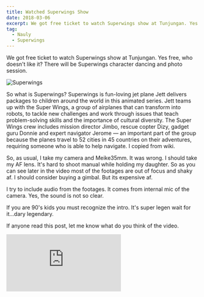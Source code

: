 ```yaml
---
title: Watched Superwings Show
date: 2018-03-06
excerpt: We got free ticket to watch Superwings show at Tunjungan. Yes free, who doesn't like it? There will be Superwings character dancing and photo session.
tag:
  - Nauly
  - Superwings
---
```


We got free ticket to watch Superwings show at Tunjungan. Yes free, who doesn't like it? There will be Superwings character dancing and photo session.

![Superwings](http://tony.sanjaya.info/wp-content/uploads/2018/03/81o7Z6iFZL._RI_-768x576.jpg)

So what is Superwings? Superwings is fun-loving jet plane Jett delivers packages to children around the world in this animated series. Jett teams up with the Super Wings, a group of airplanes that can transform into robots, to tackle new challenges and work through issues that teach problem-solving skills and the importance of cultural diversity. The Super Wings crew includes mission director Jimbo, rescue copter Dizy, gadget guru Donnie and expert navigator Jerome — an important part of the group because the planes travel to 52 cities in 45 countries on their adventures, requiring someone who is able to help navigate. I copied from wiki.

So, as usual, I take my camera and Meike35mm. It was wrong. I should take my AF lens. It's hard to shoot manual while holding my daughter. So as you can see later in the video most of the footages are out of focus and shaky af. I should consider buying a gimbal. But its expensive af.

I try to include audio from the footages. It comes from internal mic of the camera. Yes, the sound is not so clear.

If you are 90's kids you must recognize the intro. It's super legen wait for it...dary legendary.

If anyone read this post, let me know what do you think of the video.
<div class="resp-embed">
<iframe allow="accelerometer; autoplay; encrypted-media; gyroscope; picture-in-picture" allowfullscreen="" frameborder="0" src="https://www.youtube.com/embed/SW7pXx8c-Tc?feature=oembed" title="Superwings Show at Tunjungan Plaza"></iframe></div>
